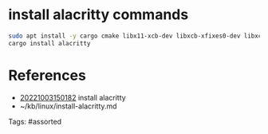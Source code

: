 # install alacritty  commands
```bash
sudo apt install -y cargo cmake libx11-xcb-dev libxcb-xfixes0-dev libxcb-render0-dev libxcb-shape0-dev pkg-config librust-servo-fontconfig-sys-dev
cargo install alacritty
```

# References
- [20221003150182](/zet/20221003150182/) install alacritty 
- ~/kb/linux/install-alacritty.md

Tags:
    #assorted

